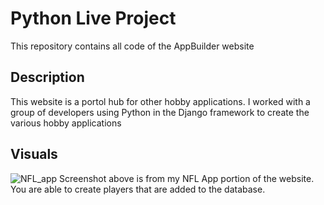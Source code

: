 # Python Live Project
This repository contains all code of the AppBuilder website

## Description
This website is a portol hub for other hobby applications. I worked with a group of developers using Python in the Django framework to create the various hobby applications


## Visuals
![NFL_app](https://user-images.githubusercontent.com/69860165/110371523-54764f00-800a-11eb-8bee-ec0aeef2635d.png)
Screenshot above is from my NFL App portion of the website. You are able to create players that are added to the database.
